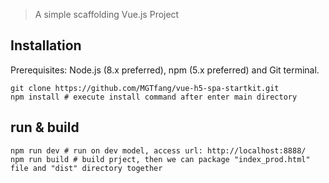 > A simple scaffolding Vue.js Project

## Installation
Prerequisites: Node.js (8.x preferred), npm (5.x preferred) and Git terminal.
```shell
git clone https://github.com/MGTfang/vue-h5-spa-startkit.git
npm install # execute install command after enter main directory
```

## run & build
```shell
npm run dev # run on dev model, access url: http://localhost:8888/
npm run build # build prject, then we can package "index_prod.html" file and "dist" directory together
```